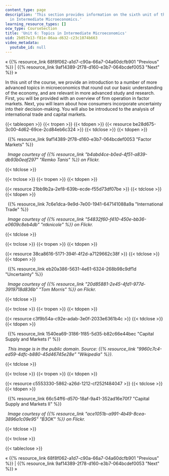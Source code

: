 ```yaml
---
content_type: page
description: 'This section provides information on the sixth unit of the course:  Topics
  in Intermediate Microeconomics.'
learning_resource_types: []
ocw_type: CourseSection
title: 'Unit 6: Topics in Intermediate Microeconomics'
uid: 2b057e13-f81e-86aa-d632-c23c1074b663
video_metadata:
  youtube_id: null
---
```


« {{% resource_link 68f8f062-a1d7-c90a-66a7-04a60dcfb901 "Previous" %}} | {{% resource_link 9af14389-2f78-d160-e3b7-064bcdef0053 "Next" %}} »

In this unit of the course, we provide an introduction to a number of more advanced topics in microeconomics that round out our basic understanding of the economy, and are relevant in more advanced study and research. First, you will be provided with an overview of firm operation in factor markets. Next, you will learn about how consumers incorporate uncertainty into their decision-making. You will also be introduced to the analysis of international trade and capital markets.

{{< tableopen >}}
{{< tropen >}}
{{< tdopen >}}
{{< resource be28d675-3c00-4d62-69ce-2cd84eb6c324 >}}
{{< tdclose >}}
{{< tdopen >}}


  {{% resource_link 9af14389-2f78-d160-e3b7-064bcdef0053 "Factor Markets" %}}

  _Image courtesy of {{% resource_link "b4abd4ce-b0ed-4f51-a839-db93b0eaf297" "Remko Tanis" %}} on Flickr._


{{< tdclose >}}

{{< trclose >}}
{{< tropen >}}
{{< tdopen >}}
  
{{< resource 21bb9b2a-2ef8-639b-ecde-f55d73df07be >}}
{{< tdclose >}}
{{< tdopen >}}


  {{% resource_link 7c6e1dca-9e9d-7e00-1941-647141088a9a "International Trade" %}}

  _Image courtesy of {{% resource_link "54832f60-f410-450e-bb36-e0609c8eb4db" "ntknicole" %}} on Flickr._


{{< tdclose >}}

{{< trclose >}}
{{< tropen >}}
{{< tdopen >}}
  
{{< resource 38ca8616-5171-394f-4f2d-a7129662c38f >}}
{{< tdclose >}}
{{< tdopen >}}


  {{% resource_link eb20a386-5631-4e61-6324-268b98c9df1d "Uncertainty" %}}

  _Image courtesy of {{% resource_link "20d85881-2e45-4fd1-977d-3919718d836b" "Tom Morris" %}} on Flickr._


{{< tdclose >}}

{{< trclose >}}
{{< tropen >}}
{{< tdopen >}}
  
{{< resource c3f9b54a-c92e-adab-3e0f-2033e6361b4c >}}
{{< tdclose >}}
{{< tdopen >}}


  {{% resource_link 1540ea69-3186-1f85-5d35-b82c66e44bec "Capital Supply and Markets I" %}}

  _This image is in the public domain. Source: {{% resource_link "9960c7c4-ed59-4dfc-b880-45d46745e28e" "Wikipedia" %}}._


{{< tdclose >}}

{{< trclose >}}
{{< tropen >}}
{{< tdopen >}}
  
{{< resource c5553330-5862-a26d-1212-cf252f484047 >}}
{{< tdclose >}}
{{< tdopen >}}


  {{% resource_link 66c54ff6-d570-18af-9a41-352ad16e70f7 "Capital Supply and Markets II" %}}

  _Image courtesy of {{% resource_link "ace1051b-a991-4b49-8cea-3896a1c09e95" "B3OK" %}} on Flickr._


{{< tdclose >}}

{{< trclose >}}

{{< tableclose >}}

« {{% resource_link 68f8f062-a1d7-c90a-66a7-04a60dcfb901 "Previous" %}} | {{% resource_link 9af14389-2f78-d160-e3b7-064bcdef0053 "Next" %}} »